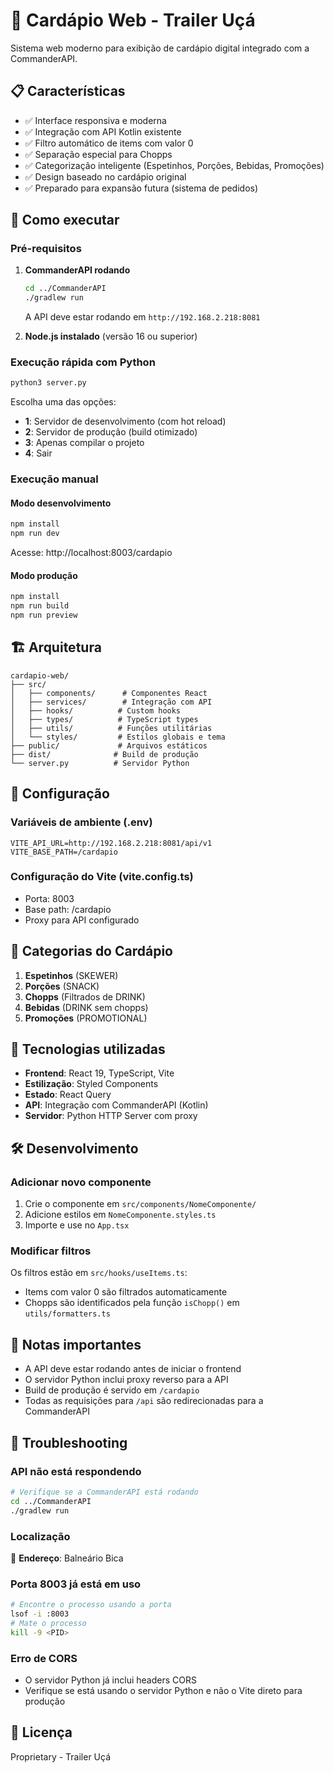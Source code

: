 # 🍔 Cardápio Web - Trailer Uçá

Sistema web moderno para exibição de cardápio digital integrado com a CommanderAPI.

## 📋 Características

- ✅ Interface responsiva e moderna
- ✅ Integração com API Kotlin existente
- ✅ Filtro automático de items com valor 0
- ✅ Separação especial para Chopps
- ✅ Categorização inteligente (Espetinhos, Porções, Bebidas, Promoções)
- ✅ Design baseado no cardápio original
- ✅ Preparado para expansão futura (sistema de pedidos)

## 🚀 Como executar

### Pré-requisitos

1. **CommanderAPI rodando**
   ```bash
   cd ../CommanderAPI
   ./gradlew run
   ```
   A API deve estar rodando em `http://192.168.2.218:8081`

2. **Node.js instalado** (versão 16 ou superior)

### Execução rápida com Python

```bash
python3 server.py
```

Escolha uma das opções:
- **1**: Servidor de desenvolvimento (com hot reload)
- **2**: Servidor de produção (build otimizado)
- **3**: Apenas compilar o projeto
- **4**: Sair

### Execução manual

#### Modo desenvolvimento
```bash
npm install
npm run dev
```
Acesse: http://localhost:8003/cardapio

#### Modo produção
```bash
npm install
npm run build
npm run preview
```

## 🏗️ Arquitetura

```
cardapio-web/
├── src/
│   ├── components/      # Componentes React
│   ├── services/        # Integração com API
│   ├── hooks/          # Custom hooks
│   ├── types/          # TypeScript types
│   ├── utils/          # Funções utilitárias
│   └── styles/         # Estilos globais e tema
├── public/             # Arquivos estáticos
├── dist/              # Build de produção
└── server.py          # Servidor Python
```

## 🔧 Configuração

### Variáveis de ambiente (.env)

```env
VITE_API_URL=http://192.168.2.218:8081/api/v1
VITE_BASE_PATH=/cardapio
```

### Configuração do Vite (vite.config.ts)

- Porta: 8003
- Base path: /cardapio
- Proxy para API configurado

## 📱 Categorias do Cardápio

1. **Espetinhos** (SKEWER)
2. **Porções** (SNACK)
3. **Chopps** (Filtrados de DRINK)
4. **Bebidas** (DRINK sem chopps)
5. **Promoções** (PROMOTIONAL)

## 🎨 Tecnologias utilizadas

- **Frontend**: React 19, TypeScript, Vite
- **Estilização**: Styled Components
- **Estado**: React Query
- **API**: Integração com CommanderAPI (Kotlin)
- **Servidor**: Python HTTP Server com proxy

## 🛠️ Desenvolvimento

### Adicionar novo componente

1. Crie o componente em `src/components/NomeComponente/`
2. Adicione estilos em `NomeComponente.styles.ts`
3. Importe e use no `App.tsx`

### Modificar filtros

Os filtros estão em `src/hooks/useItems.ts`:
- Items com valor 0 são filtrados automaticamente
- Chopps são identificados pela função `isChopp()` em `utils/formatters.ts`

## 📝 Notas importantes

- A API deve estar rodando antes de iniciar o frontend
- O servidor Python inclui proxy reverso para a API
- Build de produção é servido em `/cardapio`
- Todas as requisições para `/api` são redirecionadas para a CommanderAPI

## 🐛 Troubleshooting

### API não está respondendo
```bash
# Verifique se a CommanderAPI está rodando
cd ../CommanderAPI
./gradlew run
```

### Localização
📍 **Endereço**: Balneário Bica

### Porta 8003 já está em uso
```bash
# Encontre o processo usando a porta
lsof -i :8003
# Mate o processo
kill -9 <PID>
```

### Erro de CORS
- O servidor Python já inclui headers CORS
- Verifique se está usando o servidor Python e não o Vite direto para produção

## 📄 Licença

Proprietary - Trailer Uçá
